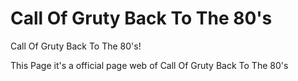# Call Of Gruty Back To The 80's
Call Of Gruty Back To The 80's!

This Page it's a official page web of Call Of Gruty Back To The 80's
